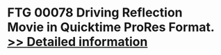 # FTG 00078 Driving Reflection<br />Movie in Quicktime ProRes Format.<br />[>> Detailed information](https://secure.shareit.com/shareit/product.html?productid=300618460&affiliateid=200057808)
